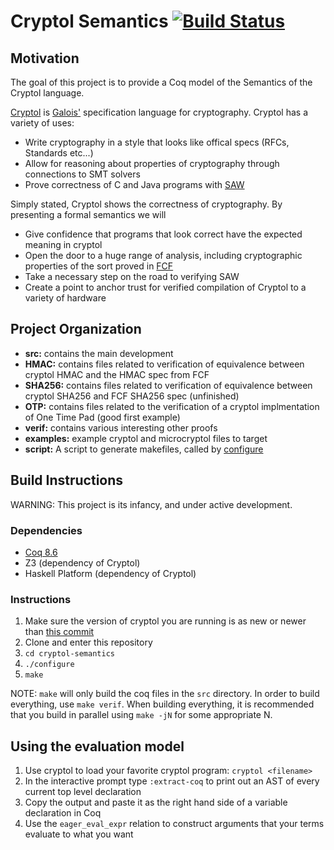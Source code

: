 # Cryptol Semantics [![Build Status](https://travis-ci.org/GaloisInc/cryptol-semantics.svg?branch=master)](https://travis-ci.org/GaloisInc/cryptol-semantics)
## Motivation
The goal of this project is to provide a Coq model of the Semantics of the Cryptol language.

[Cryptol](https://cryptol.net/) is [Galois'](http://galois.com/) specification language for cryptography. Cryptol has a variety of uses:

- Write cryptography in a style that looks like offical specs (RFCs, Standards etc...)
- Allow for reasoning about properties of cryptography through connections to SMT solvers
- Prove correctness of C and Java programs with [SAW](http://saw.galois.com)

Simply stated, Cryptol shows the correctness of cryptography. By presenting a formal semantics we will

- Give confidence that programs that look correct have the expected meaning in cryptol 
- Open the door to a huge range of analysis, including cryptographic properties of the sort proved in [FCF](https://github.com/adampetcher/fcf)
- Take a necessary step on the road to verifying SAW
- Create a point to anchor trust for verified compilation of Cryptol to a variety of hardware

## Project Organization

- **src:** contains the main development
- **HMAC:** contains files related to verification of equivalence between cryptol HMAC and the HMAC spec from FCF
- **SHA256:** contains files related to verification of equivalence between cryptol SHA256 and FCF SHA256 spec (unfinished)
- **OTP:** contains files related to the verification of a cryptol implmentation of One Time Pad (good first example)
- **verif:** contains various interesting other proofs
- **examples:** example cryptol and microcryptol files to target
- **script:** A script to generate makefiles, called by [configure](configure)


## Build Instructions
WARNING: This project is its infancy, and under active development.

### Dependencies

- [Coq 8.6](https://coq.inria.fr/download)
- Z3 (dependency of Cryptol)
- Haskell Platform (dependency of Cryptol)

### Instructions

1. Make sure the version of cryptol you are running is as new or newer than [this commit](https://github.com/GaloisInc/cryptol/commit/ca2136fab9cbfd1fcdb8377c50869d9240748575)
1. Clone and enter this repository
1. `cd cryptol-semantics`
1. `./configure`
1. `make`

NOTE: `make` will only build the coq files in the `src` directory. In order to build everything, use `make verif`. When building everything, it is recommended that you build in parallel using `make -jN` for some appropriate N.

## Using the evaluation model

1. Use cryptol to load your favorite cryptol program: `cryptol <filename>`
1. In the interactive prompt type `:extract-coq` to print out an AST of every current top level declaration
1. Copy the output and paste it as the right hand side of a variable declaration in Coq
1. Use the `eager_eval_expr` relation to construct arguments that your terms evaluate to what you want

